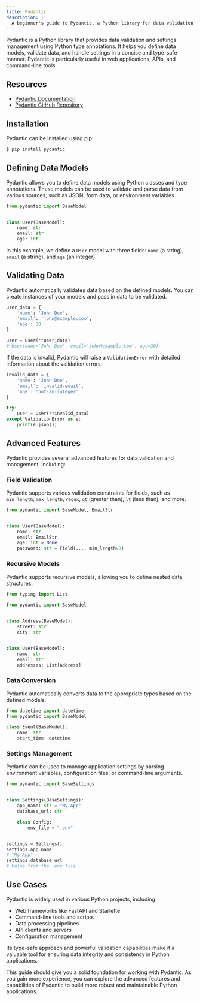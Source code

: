 ```yaml
---
title: Pydantic
description: |
  A beginner's guide to Pydantic, a Python library for data validation and settings management.
---
```


Pydantic is a Python library that provides data validation and settings management using Python type annotations. It helps you define data models, validate data, and handle settings in a concise and type-safe manner. Pydantic is particularly useful in web applications, APIs, and command-line tools.

## Resources

- [Pydantic Documentation](https://pydantic-docs.helpmanual.io/)
- [Pydantic GitHub Repository](https://github.com/samuelcolvin/pydantic)

## Installation

Pydantic can be installed using pip:

```sh
$ pip install pydantic
```

## Defining Data Models

Pydantic allows you to define data models using Python classes and type annotations. These models can be used to validate and parse data from various sources, such as JSON, form data, or environment variables.

```python
from pydantic import BaseModel


class User(BaseModel):
    name: str
    email: str
    age: int
```

In this example, we define a `User` model with three fields: `name` (a string), `email` (a string), and `age` (an integer).

## Validating Data

Pydantic automatically validates data based on the defined models. You can create instances of your models and pass in data to be validated.

```python
user_data = {
    'name': 'John Doe',
    'email': 'john@example.com',
    'age': 30
}

user = User(**user_data)
# User(name='John Doe', email='john@example.com', age=30)
```

If the data is invalid, Pydantic will raise a `ValidationError` with detailed information about the validation errors.

```python
invalid_data = {
    'name': 'John Doe',
    'email': 'invalid-email',
    'age': 'not-an-integer'
}

try:
    user = User(**invalid_data)
except ValidationError as e:
    print(e.json())
```

## Advanced Features

Pydantic provides several advanced features for data validation and management, including:

### Field Validation

Pydantic supports various validation constraints for fields, such as `min_length`, `max_length`, `regex`, `gt` (greater than), `lt` (less than), and more.

```python
from pydantic import BaseModel, EmailStr


class User(BaseModel):
    name: str
    email: EmailStr
    age: int = None
    password: str = Field(..., min_length=8)
```

### Recursive Models

Pydantic supports recursive models, allowing you to define nested data structures.

```python
from typing import List

from pydantic import BaseModel


class Address(BaseModel):
    street: str
    city: str


class User(BaseModel):
    name: str
    email: str
    addresses: List[Address]
```

### Data Conversion

Pydantic automatically converts data to the appropriate types based on the defined models.

```python
from datetime import datetime
from pydantic import BaseModel

class Event(BaseModel):
    name: str
    start_time: datetime
```

### Settings Management

Pydantic can be used to manage application settings by parsing environment variables, configuration files, or command-line arguments.

```python
from pydantic import BaseSettings


class Settings(BaseSettings):
    app_name: str = "My App"
    database_url: str

    class Config:
        env_file = ".env"


settings = Settings()
settings.app_name
# "My App"
settings.database_url
# Value from the .env file
```

## Use Cases

Pydantic is widely used in various Python projects, including:

- Web frameworks like FastAPI and Starlette
- Command-line tools and scripts
- Data processing pipelines
- API clients and servers
- Configuration management

Its type-safe approach and powerful validation capabilities make it a valuable tool for ensuring data integrity and consistency in Python applications.

This guide should give you a solid foundation for working with Pydantic. As you gain more experience, you can explore the advanced features and capabilities of Pydantic to build more robust and maintainable Python applications.